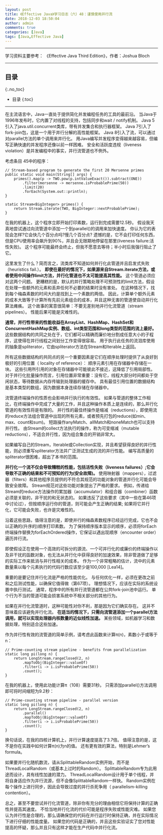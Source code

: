 ```yaml
---
layout: post
title: 《Effective Java》学习日志（六）48：谨慎使用并行流
date: 2018-12-03 18:50:04
author: admin
comments: true
categories: [Java]
tags: [Java,Effective Java]
---
```




<!-- more -->

---

学习资料主要参考： 《Effective Java Third Edition》，作者：Joshua Bloch

---

## 目录
{:.no_toc}

* 目录
{:toc}

---

在主流语言中，Java一直处于提供简化并发编程任务的工具的最前沿。 
当Java于1996年发布时，它内置了对线程的支持，包括同步和wait / notify机制。 
Java 5引入了java.util.concurrent类库，带有并发集合和执行器框架。 
Java 7引入了fork-join包，这是一个用于并行分解的高性能框架。 
Java 8引入了流，可以通过对parallel方法的单个调用来并行化。 
用Java编写并发程序变得越来越容易，但编写正确快速的并发程序还像以前一样困难。 
安全和活跃度违规（liveness violation）是并发编程中的事实，并行流管道也不例外。

考虑条目 45中的程序：

    // Stream-based program to generate the first 20 Mersenne primes
    public static void main(String[] args) {
        primes().map(p -> TWO.pow(p.intValueExact()).subtract(ONE))
            .filter(mersenne -> mersenne.isProbablePrime(50))
            .limit(20)
            .forEach(System.out::println);
    }
    
    static Stream<BigInteger> primes() {
        return Stream.iterate(TWO, BigInteger::nextProbablePrime);
    }
    
在我的机器上，这个程序立即开始打印素数，运行到完成需要12.5秒。
假设我天真地尝试通过向流管道中添加一个到parallel()的调用来加快速度。
你认为它的表现会怎样?它会快几个百分点吗?慢几个百分点?
遗憾的是，它不会打印任何东西，但是CPU使用率会飙升到90%，并且会无限期地停留在那里(liveness failure:活性失败)。
这个程序可能最终会终止，但我不愿意去等待；半小时后我强行阻止了它。

这里发生了什么？简而言之，流类库不知道如何并行化此管道并且启发式失败（heuristics fail.）。
**即使在最好的情况下，如果源来自Stream.iterate方法，或者使用中间操作limit方法，并行化管道也不太可能提高其性能。**
这个管道必须应对这两个问题。
更糟糕的是，默认的并行策略处理不可预测性的limit方法，假设在处理一些额外的元素和丢弃任何不必要的结果时没有害处。
在这种情况下，找到每个梅森素数的时间大约是找到上一个素数的两倍。
因此，计算单个额外元素的成本大致等于计算所有先前元素组合的成本，并且这种无害的管道使自动并行化算法瘫痪。
这个故事的寓意很简单：不要无差别地并行化流管道（stream pipelines）。
性能后果可能是灾难性的。

**通常，并行性带来的性能收益在ArrayList、HashMap、HashSet和ConcurrentHashMap实例、数组、int类型范围和long类型的范围的流上最好。**
这些数据结构的共同之处在于，它们都可以精确而廉价地分割成任意大小的子程序，这使得在并行线程之间划分工作变得很容易。
用于执行此任务的流泪库使用的抽象是spliterator，它由spliterator方法在Stream和Iterable上返回。

所有这些数据结构的共同点的另一个重要因素是它们在顺序处理时提供了从良好到极好的引用位置（ locality of reference）：
顺序元素引用在存储器中存储在一块。 
这些引用所引用的对象在存储器中可能彼此不接近，这降低了引用局部性。 
对于并行化批量操作而言，引用位置非常重要：没有它，线程大部分时间都处于空闲状态，等待数据从内存传输到处理器的缓存中。 
具有最佳引用位置的数据结构是基本类型的数组，因为数据本身连续存储在存储器中。

流管道终端操作的性质也会影响并行执行的有效性。 
如果与管道的整体工作相比，在终端操作中完成了大量的工作，并且这种操作本质上是连续的，那么并行化管道的有效性将是有限的。 
并行性的最佳终操作是缩减（reductions），即使用流的reduce方法组合管道中出现的所有元素，或者预先打包的reduce(如min、max、count和sum)。
短路操作anyMatch、allMatch和noneMatch也可以支持并行性。
由Stream的collect方法执行的操作，称为可变缩减（mutable reductions），不适合并行性，因为组合集合的开销非常大。

如果编写自己的Stream，Iterable或Collection实现，并且希望获得良好的并行性能，则必须重写spliterator方法并广泛测试生成的流的并行性能。 
编写高质量的spliterator很困难，超出了本书的范围。

**并行化一个流不仅会导致糟糕的性能，包括活性失败（liveness failures）;它会导致不正确的结果和不可预知的行为(安全故障)。**
使用映射器（mappers），过滤器（filters）和其他程序员提供的不符合其规范的功能对象的管道并行化可能会导致安全故障。 
Stream规范对这些功能对象提出了严格的要求。 
例如，传递给Stream的reduce方法操作的累加器（accumulator）和组合器（combiner）函数必须是关联的，非干扰的和无状态的。 
如果违反了这些要求（其中一些在第46项中讨论过），但按顺序运行你的管道，则可能会产生正确的结果; 如果将它并行化，它可能会失败，也许是灾难性的。

沿着这些思路，值得注意的是，即使并行的梅森素数程序已经运行完成，它也不会以正确的(升序的)顺序打印素数。
为了保持顺序版本显示的顺序，必须将forEach终端操作替换为forEachOrdered操作，它保证以遇出现顺序（encounter order）遍历并行流。

即使假设正在使用一个高效的可拆分的源流、一个可并行化的或廉价的终端操作以及非干扰的函数对象，也无法从并行化中获得良好的加速效果，除非管道做了足够的实际工作来抵消与并行性相关的成本。
作为一个非常粗略的估计，流中的元素数量乘以每个元素执行的代码行数应该至少是100,000 [Lea14]。

重要的是要记住并行化流是严格的性能优化。 
与任何优化一样，必须在更改之前和之后测试性能，以确保它值得做（第67项）。 
理想情况下，应该在实际的系统设置中执行测试。 通常，程序中的所有并行流管道都在公共fork-join池中运行。 
单个行为不当的管道可能会损害系统中不相关部分的其他行为。

如果在并行化流管道时，这种可能性对你不利，那是因为它们确实存在。
这并不意味着应该避免并行化流。
**在适当的情况下，只需向流管道添加一个parallel方法调用，就可以实现处理器内核数量的近似线性加速。**
某些领域，如机器学习和数据处理，特别适合这些加速。

作为并行性有效的流管道的简单示例，请考虑此函数来计算π(n)，素数小于或等于n：

    // Prime-counting stream pipeline - benefits from parallelization
    static long pi(long n) {
        return LongStream.rangeClosed(2, n)
            .mapToObj(BigInteger::valueOf)
            .filter(i -> i.isProbablePrime(50))
            .count();
    }
    
在我的机器上，使用此功能计算π（108）需要31秒。 
只需添加parallel()方法调用即可将时间缩短为9.2秒：

    // Prime-counting stream pipeline - parallel version
    static long pi(long n) {
        return LongStream.rangeClosed(2, n)
            .parallel()
            .mapToObj(BigInteger::valueOf)
            .filter(i -> i.isProbablePrime(50))
            .count();
    }
    
换句话说，在我的四核计算机上，并行计算速度提高了3.7倍。
值得注意的是，这不是你在实践中如何计算π(n)为n的值。
还有更有效的算法，特别是Lehmer’s formula。

如果要并行化随机数流，请从SplittableRandom实例开始，而不是ThreadLocalRandom（或基本上过时的Random）。 
SplittableRandom专为此用途而设计，具有线性加速的潜力。
ThreadLocalRandom设计用于单个线程，并将自身适应作为并行流源，但不会像SplittableRandom一样快。
Random实例在每个操作上进行同步，因此会导致过度的并行杀死争用（ parallelism-killing contention）。

总之，甚至不要尝试并行化流管道，除非你有充分的理由相信它将保持计算的正确性并提高其速度。
不恰当地并行化流的代价可能是程序失败或性能灾难。
如果您认为并行性是合理的，那么请确保您的代码在并行运行时保持正确，并在实际情况下进行仔细的性能度量。
如果您的代码是正确的，并且这些实验证实了您对性能提高的怀疑，那么并且只有这样才能在生产代码中并行化流。